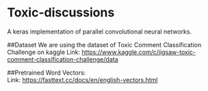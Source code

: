 # Toxic-discussions
A keras implementation of parallel convolutional neural networks.

##Dataset
   We are using the dataset of Toxic Comment Classification Challenge on kaggle
   Link: https://www.kaggle.com/c/jigsaw-toxic-comment-classification-challenge/data
   
##Pretrained Word Vectors:  
   Link: https://fasttext.cc/docs/en/english-vectors.html
